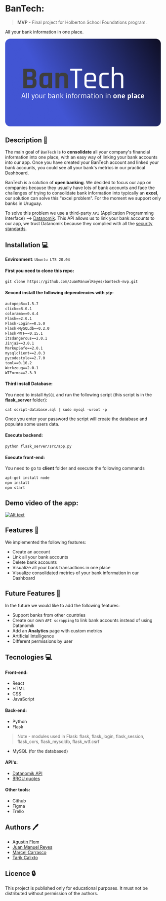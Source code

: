 # BanTech:

> **MVP** - Final project for Holberton School Foundations program.

All your bank information in one place.

![enter image description here](https://github.com/JuanManuelReyes/bantech-mvp/blob/main/flask_server/src/static/img/a.png?raw=true)

## Description 📑

The main goal of ``BanTech`` is to **consolidate** all your company's financial information into one place, with an easy way of linking your bank accounts into our app.
Once you have created your BanTech account and linked your bank accounts, you could see all your bank's metrics in our practical Dashboard.

BanTech is a solution of **open banking**. We decided to focus our app on companies because they usually have lots of bank accounts and face the challenges of trying to
consolidate bank information into typically an **excel**, our solution can solve this "excel problem". For the moment we support only banks in Uruguay.

To solve this problem we use a third-party ``API`` (Application Programming Interface) --> [Datanomik](https://www.datanomik.com/en/).
This API allows us to link your bank accounts to our app, we trust Datanomik because they complied with all the [security standards](https://docs.datanomik.com/docs/about-security).

## Installation 💻

**Environment**: ``Ubuntu LTS 20.04``

#### First you need to clone this repo:

```
git clone https://github.com/JuanManuelReyes/bantech-mvp.git
```

#### Second install the following dependencies with ``pip``:

```
autopep8==1.5.7
click==8.0.1
colorama==0.4.4
Flask==2.0.1
Flask-Login==0.5.0
Flask-MySQLdb==0.2.0
Flask-WTF==0.15.1
itsdangerous==2.0.1
Jinja2==3.0.1
MarkupSafe==2.0.1
mysqlclient==2.0.3
pycodestyle==2.7.0
toml==0.10.2
Werkzeug==2.0.1
WTForms==2.3.3
```

#### Third install Database:

You need to install ``MySQL`` and run the following script (this script is in the **flask_server** folder):

```
cat script-database.sql | sudo mysql -uroot -p
```
Once you enter your password the script will create the database and populate some users data.

#### Execute **backend**:

```
python flask_server/src/app.py
```

#### Execute **front-end**:

You need to go to **client** folder and execute the following commands

```
apt-get install node
npm install
npm start
```

## Demo video of the app:

[![Alt text](https://img.youtube.com/vi/OKHy-u2kb8M/0.jpg)](https://www.youtube.com/watch?v=OKHy-u2kb8M)

## Features 🥇

We implemented the following features:

* Create an account
* Link all your bank accounts
* Delete bank accounts
* Visualize all your bank transactions in one place
* Visualize consolidated metrics of your bank information in our Dashboard

## Future Features 🚀

In the future we would like to add the following features:

* Support banks from other countries
* Create our own ``API scrapping`` to link bank accounts instead of using Datanomik
* Add an **Analytics** page with custom metrics
* Artificial Intelligence
* Different permissions by user

## Tecnologies :computer:

#### Front-end:

* React
* HTML
* CSS
* JavaScript

#### Back-end:

* Python
* Flask
> Note - modules used in Flask: flask, flask_login, flask_session, flask_cors, flask_mysqldb, flask_wtf.csrf
* MySQL (for the databased)

#### API's:
* [Datanomik API](https://docs.datanomik.com/docs/overview-1)
* [BROU quotes](https://github.com/gmanriqueUy/cotizaciones-brou)

#### Other tools:

* Github
* Figma
* Trello

## Authors :pen:

* [Agustin Flom](https://www.linkedin.com/in/agustin-f/)
* [Juan Manuel Reyes](https://www.linkedin.com/in/juanma-reyess/)
* [Marcel Carrasco](https://www.linkedin.com/in/marcela-carrasco-piaggio-0796b333/)
* [Tarik Calixto](https://www.linkedin.com/in/tarik-calixto-964b52b5/)

## Licence :lock:

This project is published only for educational purposes. It must not be distributed without permission of the authors.
